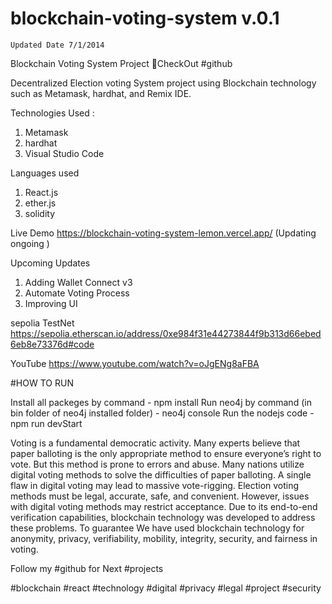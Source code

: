 # blockchain-voting-system v.0.1


```
Updated Date 7/1/2014
```


Blockchain Voting System Project 🍳CheckOut #github

Decentralized Election voting System project using Blockchain technology such as Metamask, hardhat, and Remix IDE.

Technologies Used :
1. Metamask
2. hardhat
3. Visual Studio Code

Languages used

1. React.js
2. ether.js
3. solidity

Live Demo
https://blockchain-voting-system-lemon.vercel.app/   (Updating ongoing )


Upcoming Updates 

1. Adding Wallet Connect v3
2. Automate Voting Process 
3. Improving UI 

sepolia TestNet
https://sepolia.etherscan.io/address/0xe984f31e44273844f9b313d66ebed6eb8e73376d#code


YouTube
https://www.youtube.com/watch?v=oJgENg8aFBA


#HOW TO RUN

Install all packeges by command - npm install
Run neo4j by command (in bin folder of neo4j installed folder) - neo4j console 
Run the nodejs code - npm run devStart

Voting is a fundamental democratic activity. Many experts believe that paper balloting is the only appropriate method to ensure everyone’s right to vote. But this method is prone to errors and abuse. Many nations utilize digital voting methods to solve the difficulties of paper balloting. A single flaw in digital voting may lead to massive vote-rigging. Election voting methods must be legal, accurate, safe, and convenient. However, issues with digital voting methods may restrict acceptance. Due to its end-to-end verification capabilities, blockchain technology was developed to address these problems. To guarantee We have used blockchain technology for anonymity, privacy, verifiability, mobility, integrity, security, and fairness in voting.

Follow my #github for Next #projects

#blockchain #react #technology #digital #privacy #legal #project #security


